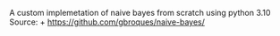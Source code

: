 A custom implemetation of naive bayes from scratch using python 3.10
Source:
    + https://github.com/gbroques/naive-bayes/